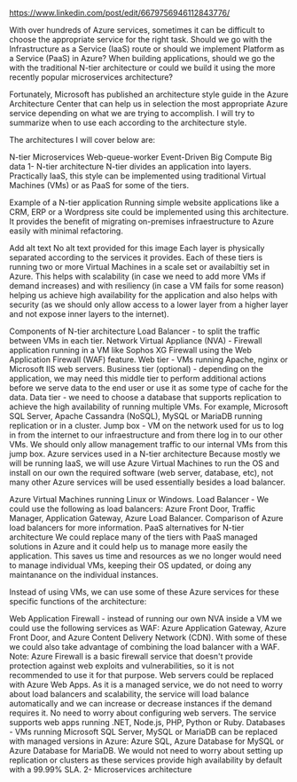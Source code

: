 https://www.linkedin.com/post/edit/6679756946112843776/

With over hundreds of Azure services, sometimes it can be difficult to choose the appropriate service for the right task. Should we go with the Infrastructure as a Service (IaaS) route or should we implement Platform as a Service (PaaS) in Azure? When building applications, should we go the with the traditional N-tier architecture or could we build it using the more recently popular microservices architecture?

Fortunately, Microsoft has published an architecture style guide in the Azure Architecture Center that can help us in selection the most appropriate Azure service depending on what we are trying to accomplish. I will try to summarize when to use each according to the architecture style.

The architectures I will cover below are:

N-tier
Microservices
Web-queue-worker
Event-Driven
Big Compute
Big data
1- N-tier architecture
N-tier divides an application into layers. Practically IaaS, this style can be implemented using traditional Virtual Machines (VMs) or as PaaS for some of the tiers.

Example of a N-tier application
Running simple website applications like a CRM, ERP or a Wordpress site could be implemented using this architecture. It provides the benefit of migrating on-premises infraestructure to Azure easily with minimal refactoring.








Add alt text
No alt text provided for this image
Each layer is physically separated according to the services it provides. Each of these tiers is running two or more Virtual Machines in a scale set or availabiltiy set in Azure. This helps with scalability (in case we need to add more VMs if demand increases) and with resiliency (in case a VM fails for some reason) helping us achieve high availability for the application and also helps with security (as we should only allow access to a lower layer from a higher layer and not expose inner layers to the internet).

Components of N-tier architecture
Load Balancer - to split the traffic between VMs in each tier.
Network Virtual Appliance (NVA) - Firewall application running in a VM like Sophos XG Firewall using the Web Application Firewall (WAF) feature.
Web tier - VMs running Apache, nginx or Microsoft IIS web servers.
Business tier (optional) - depending on the application, we may need this middle tier to perform additional actions before we serve data to the end user or use it as some type of cache for the data.
Data tier - we need to choose a database that supports replication to achieve the high availability of running multiple VMs. For example, Microsoft SQL Server, Apache Cassandra (NoSQL), MySQL or MariaDB running replication or in a cluster.
Jump box - VM on the network used for us to log in from the internet to our infraestructure and from there log in to our other VMs. We should only allow management traffic to our internal VMs from this jump box.
Azure services used in a N-tier architecture
Because mostly we will be running IaaS, we will use Azure Virtual Machines to run the OS and install on our own the required software (web server, database, etc), not many other Azure services will be used essentially besides a load balancer.

Azure Virtual Machines running Linux or Windows.
Load Balancer - We could use the following as load balancers: Azure Front Door, Traffic Manager, Application Gateway, Azure Load Balancer. Comparison of Azure load balancers for more information.
PaaS alternatives for N-tier architecture
We could replace many of the tiers with PaaS managed solutions in Azure and it could help us to manage more easily the application. This saves us time and resources as we no longer would need to manage individual VMs, keeping their OS updated, or doing any maintanance on the individual instances.

Instead of using VMs, we can use some of these Azure services for these specific functions of the architecture:

Web Application Firewall - instead of running our own NVA inside a VM we could use the following services as WAF: Azure Application Gateway, Azure Front Door, and Azure Content Delivery Network (CDN). With some of these we could also take advantage of combining the load balancer with a WAF. Note: Azure Firewall is a basic firewall service that doesn't provide protection against web exploits and vulnerabilities, so it is not recommended to use it for that purpose.
Web servers could be replaced with Azure Web Apps. As it is a managed service, we do not need to worry about load balancers and scalability, the service will load balance automatically and we can increase or decrease instances if the demand requires it. No need to worry about configuring web servers. The service supports web apps running .NET, Node.js, PHP, Python or Ruby.
Databases - VMs running Microsoft SQL Server, MySQL or MariaDB can be replaced with managed versions in Azure: Azure SQL, Azure Database for MySQL or Azure Database for MariaDB. We would not need to worry about setting up replication or clusters as these services provide high availability by default with a 99.99% SLA.
2- Microservices architecture



